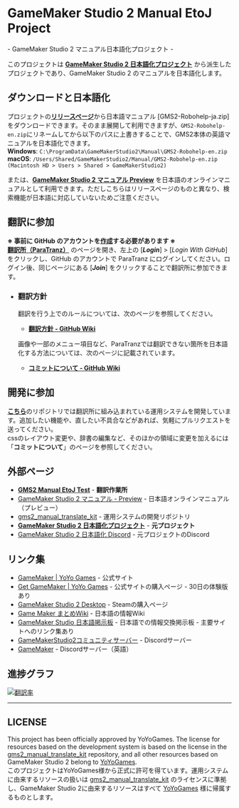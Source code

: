 # GameMaker Studio 2 Manual EtoJ Project
\- GameMaker Studio 2 マニュアル日本語化プロジェクト  \-

このプロジェクトは **[GameMaker Studio 2 日本語化プロジェクト](https://paratranz.cn/projects/1100)** から派生したプロジェクトであり、GameMaker Studio 2 のマニュアルを日本語化します。

## ダウンロードと日本語化
プロジェクトの[**リリースページ**](https://github.com/kuroko137/gmsmjp_test/releases)から日本語マニュアル [GMS2-Robohelp-ja.zip] をダウンロードできます。そのまま展開して利用できますが、`GMS2-Robohelp-en.zip`にリネームしてから以下のパスに上書きすることで、GMS2本体の英語マニュアルを日本語化できます。  
**Windows**: `C:\ProgramData\GameMakerStudio2\Manual\GMS2-Robohelp-en.zip`  
**macOS**: `/Users/Shared/GameMakerStudio2/Manual/GMS2-Robohelp-en.zip (Macintosh HD > Users > Shared > GameMakerStudio2)`    

または、[**GameMaker Studio 2 マニュアル Preview**](https://kuroko137.github.io/gmsmjp_test/) を日本語のオンラインマニュアルとして利用できます。ただしこちらはリリースページのものと異なり、検索機能が日本語に対応していないためご注意ください。

## 翻訳に参加
**※ 事前に GitHub のアカウントを[作成](https://github.com/join?source=login)する必要があります ※**  
**[翻訳所（ParaTranz）](https://paratranz.cn/projects/1100)** のページを開き、左上の [***Login***] > [*Login With GitHub*] をクリックし、GitHub のアカウントで ParaTranz にログインしてください。ログイン後、同じページにある [***Join***] をクリックすることで翻訳所に参加できます。  

* ### 翻訳方針  

  翻訳を行う上でのルールについては、次のページを参照してください。  
  *  **[翻訳方針 - GitHub Wiki](https://github.com/kuroko137/gmsmjp_test/wiki/%E7%BF%BB%E8%A8%B3%E6%96%B9%E9%87%9D)**  

  画像や一部のメニュー項目など、ParaTranzでは翻訳できない箇所を日本語化する方法については、次のページに記載されています。  
  *  **[コミットについて - GitHub Wiki](https://github.com/kuroko137/gmsmjp_test/wiki/%E3%82%B3%E3%83%9F%E3%83%83%E3%83%88%E3%81%AB%E3%81%A4%E3%81%84%E3%81%A6)**

## 開発に参加
[**こちら**](https://github.com/kuroko137/gms2_manual_translate_kit/)のリポジトリでは翻訳所に組み込まれている運用システムを開発しています。追加したい機能や、直したい不具合などがあれば、気軽にプルリクエストを送ってください。  
cssのレイアウト変更や、辞書の編集など、そのほかの領域に変更を加えるには「**コミットについて**」のページを参照してください。

## 外部ページ
* [**GMS2 Manual EtoJ Test**](https://paratranz.cn/projects/1770)  - **翻訳作業所**
* [GameMaker Studio 2 マニュアル - Preview](https://kuroko137.github.io/gmsmjp_test/) - 日本語オンラインマニュアル（プレビュー）
* [gms2_manual_translate_kit](https://github.com/kuroko137/gms2_manual_translate_kit/) - 運用システムの開発リポジトリ
* [**GameMaker Studio 2 日本語化プロジェクト**](https://paratranz.cn/projects/1100) - **元プロジェクト**  
* [GameMaker Studio 2 日本語化 Discord](https://paratranz.cn/projects/1100) - 元プロジェクトのDiscord

## リンク集
* [GameMaker | YoYo Games](https://www.yoyogames.com/gamemaker) - 公式サイト  
* [Get GameMaker | YoYo Games](https://www.yoyogames.com/get) - 公式サイトの購入ページ - 30日の体験版あり  
* [GameMaker Studio 2 Desktop](https://store.steampowered.com/app/585410/GameMaker_Studio_2_Desktop/) - Steamの購入ページ
* [Game Maker まとめWiki](https://www.wikihouse.com/GameMaker/index.php?GameMaker) - 日本語の情報Wiki
* [GameMaker Studio 日本語掲示板](https://zawazawa.jp/gamemaker_jp/) - 日本語での情報交換掲示板 - 主要サイトへのリンク集あり  
* [GameMakerStudio2コミュニティサーバー](https://discord.com/invite/EZaNXdh) - Discordサーバー
* [GameMaker](https://discord.gg/By6u9pC) - Discordサーバー（英語）


## 進捗グラフ
[![翻訳率](https://docs.google.com/spreadsheets/d/e/2PACX-1vSbWHhJG3hkqE-SX4Z5jKl51dxKo80cDkFB2PmIBrndDbeJ6riFwX1VWjJQmoVmDh1XiT-edxRsyzu3/pubchart?oid=1381009733&format=image)](https://docs.google.com/spreadsheets/d/e/2PACX-1vSbWHhJG3hkqE-SX4Z5jKl51dxKo80cDkFB2PmIBrndDbeJ6riFwX1VWjJQmoVmDh1XiT-edxRsyzu3/pubchart?oid=1381009733&amp;format=interactive)  
***
## LICENSE
This project has been officially approved by YoYoGames. The license for resources based on the development system is based on the license in the [gms2_manual_translate_kit](https://github.com/kuroko137/gms2_manual_translate_kit) repository, and all other resources based on GameMaker Studio 2 belong to [YoYoGames](https://www.yoyogames.com).  
このプロジェクトはYoYoGames様から正式に許可を得ています。運用システムに由来するリソースの扱いは [gms2_manual_translate_kit](https://github.com/kuroko137/gms2_manual_translate_kit) のライセンスに準拠し、GameMaker Studio 2に由来するリソースはすべて [YoYoGames](https://www.yoyogames.com) 様に帰属するものとします。  
